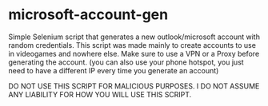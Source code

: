 # microsoft-account-gen
Simple Selenium script that generates a new outlook/microsoft account with random credentials.
This script was made mainly to create accounts to use in videogames and nowhere else.
Make sure to use a VPN or a Proxy before generating the account. (you can also use your phone hotspot, you just need to have a different IP every time you generate an account)

DO NOT USE THIS SCRIPT FOR MALICIOUS PURPOSES. I DO NOT ASSUME ANY LIABILITY FOR HOW YOU WILL USE THIS SCRIPT.
